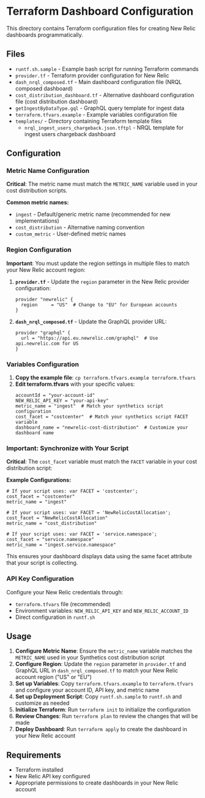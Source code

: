 # Terraform Dashboard Configuration

This directory contains Terraform configuration files for creating New Relic dashboards programmatically.


## Files

- `runtf.sh.sample` - Example bash script for running Terraform commands
- `provider.tf` - Terraform provider configuration for New Relic
- `dash_nrql_composed.tf` - Main dashboard configuration file (NRQL composed dashboard)
- `cost_distribution_dashboard.tf` - Alternative dashboard configuration file (cost distribution dashboard)
- `getIngestByDataType.gql` - GraphQL query template for ingest data
- `terraform.tfvars.example` - Example variables configuration file
- `templates/` - Directory containing Terraform template files
  - `nrql_ingest_users_chargeback.json.tftpl` - NRQL template for ingest users chargeback dashboard

## Configuration

### Metric Name Configuration
**Critical**: The metric name must match the `METRIC_NAME` variable used in your cost distribution scripts.

**Common metric names:**
- `ingest` - Default/generic metric name (recommended for new implementations)
- `cost_distribution` - Alternative naming convention
- `custom_metric` - User-defined metric names

### Region Configuration
**Important**: You must update the region settings in multiple files to match your New Relic account region:

1. **`provider.tf`** - Update the `region` parameter in the New Relic provider configuration:
   ```hcl
   provider "newrelic" {
     region     = "US"  # Change to "EU" for European accounts
   }
   ```

2. **`dash_nrql_composed.tf`** - Update the GraphQL provider URL:
   ```hcl
   provider "graphql" {
     url = "https://api.eu.newrelic.com/graphql"  # Use api.newrelic.com for US
   }
   ```

### Variables Configuration
1. **Copy the example file**: `cp terraform.tfvars.example terraform.tfvars`
2. **Edit terraform.tfvars** with your specific values:
   ```hcl
   accountId = "your-account-id"
   NEW_RELIC_API_KEY = "your-api-key"
   metric_name = "ingest"  # Match your synthetics script configuration
   cost_facet = "costcenter"  # Match your synthetics script FACET variable
   dashboard_name = "newrelic-cost-distribution"  # Customize your dashboard name
   ```

### Important: Synchronize with Your Script
**Critical**: The `cost_facet` variable must match the `FACET` variable in your cost distribution script:

**Example Configurations:**
```hcl
# If your script uses: var FACET = 'costcenter';
cost_facet = "costcenter"
metric_name = "ingest"

# If your script uses: var FACET = 'NewRelicCostAllocation';  
cost_facet = "NewRelicCostAllocation"
metric_name = "cost_distribution"

# If your script uses: var FACET = 'service.namespace';
cost_facet = "service.namespace"
metric_name = "ingest.service.namespace"
```

This ensures your dashboard displays data using the same facet attribute that your script is collecting.

### API Key Configuration
Configure your New Relic credentials through:
- `terraform.tfvars` file (recommended)
- Environment variables: `NEW_RELIC_API_KEY` and `NEW_RELIC_ACCOUNT_ID`
- Direct configuration in `runtf.sh`

## Usage

1. **Configure Metric Name**: Ensure the `metric_name` variable matches the `METRIC_NAME` used in your Synthetics cost distribution script
2. **Configure Region**: Update the `region` parameter in `provider.tf` and GraphQL URL in `dash_nrql_composed.tf` to match your New Relic account region ("US" or "EU")
3. **Set up Variables**: Copy `terraform.tfvars.example` to `terraform.tfvars` and configure your account ID, API key, and metric name
4. **Set up Deployment Script**: Copy `runtf.sh.sample` to `runtf.sh` and customize as needed
5. **Initialize Terraform**: Run `terraform init` to initialize the configuration
6. **Review Changes**: Run `terraform plan` to review the changes that will be made
7. **Deploy Dashboard**: Run `terraform apply` to create the dashboard in your New Relic account

## Requirements

- Terraform installed
- New Relic API key configured
- Appropriate permissions to create dashboards in your New Relic account
